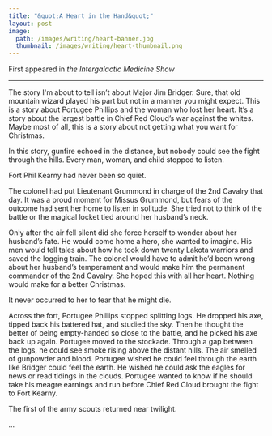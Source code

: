 ```yaml
---
title: "&quot;A Heart in the Hand&quot;"
layout: post
image:
  path: /images/writing/heart-banner.jpg
  thumbnail: /images/writing/heart-thumbnail.png
---
```

First appeared in *the Intergalactic Medicine Show*

---
The story I'm about to tell isn’t about Major Jim Bridger.  Sure, that old mountain wizard played his part but not in a manner you might expect.  This is a story about Portugee Phillips and the woman who lost her heart.  It’s a story about the largest battle in Chief Red Cloud’s war against the whites.  Maybe most of all, this is a story about not getting what you want for Christmas.

In this story, gunfire echoed in the distance, but nobody could see the fight through the hills.  Every man, woman, and child stopped to listen.

Fort Phil Kearny had never been so quiet.

The colonel had put Lieutenant Grummond in charge of the 2nd Cavalry that day.  It was a proud moment for Missus Grummond, but fears of the outcome had sent her home to listen in solitude.  She tried not to think of the battle or the magical locket tied around her husband’s neck.

Only after the air fell silent did she force herself to wonder about her husband’s fate.  He would come home a hero, she wanted to imagine.  His men would tell tales about how he took down twenty Lakota warriors and saved the logging train.  The colonel would have to admit he’d been wrong about her husband’s temperament and would make him the permanent commander of the 2nd Cavalry.  She hoped this with all her heart.  Nothing would make for a better Christmas.

It never occurred to her to fear that he might die.

Across the fort, Portugee Phillips stopped splitting logs.  He dropped his axe, tipped back his battered hat, and studied the sky.  Then he thought the better of being empty-handed so close to the battle, and he picked his axe back up again.  Portugee moved to the stockade.  Through a gap between the logs, he could see smoke rising above the distant hills.  The air smelled of gunpowder and blood.  Portugee wished he could feel through the earth like Bridger could feel the earth.  He wished he could ask the eagles for news or read tidings in the clouds.  Portugee wanted to know if he should take his meagre earnings and run before Chief Red Cloud brought the fight to Fort Kearny.

The first of the army scouts returned near twilight.

...
